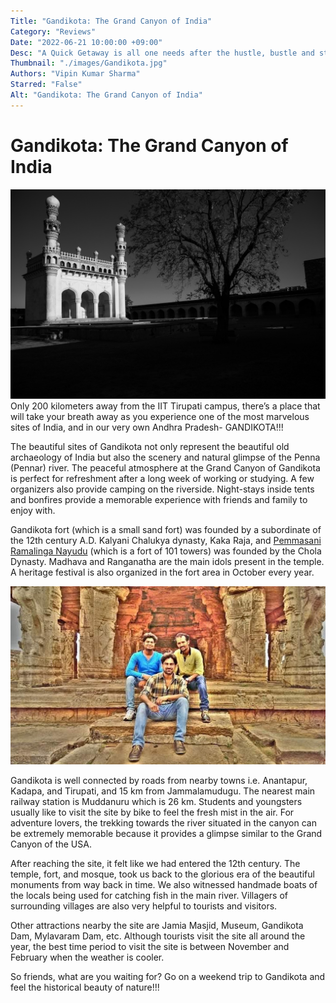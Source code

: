 ```yaml
---
Title: "Gandikota: The Grand Canyon of India"
Category: "Reviews"
Date: "2022-06-21 10:00:00 +09:00"
Desc: "A Quick Getaway is all one needs after the hustle, bustle and stress of college life. Join the author as they transport you to one such perfect location for a quick and refreshing vacation."
Thumbnail: "./images/Gandikota.jpg"
Authors: "Vipin Kumar Sharma"
Starred: "False"
Alt: "Gandikota: The Grand Canyon of India"
---
```

# **Gandikota: The Grand Canyon of India**
![img](./images/Gandikota/gowrisha-cv-X-sOxP6ZeV8-unsplash.jpg)
Only 200 kilometers away from the IIT Tirupati campus, there’s a place that will take your breath away as you experience one of the most marvelous sites of India, and in our very own Andhra Pradesh- GANDIKOTA!!!

The beautiful sites of Gandikota not only represent the beautiful old archaeology of India but also the scenery and natural glimpse of the Penna (Pennar) river. The peaceful atmosphere at the Grand Canyon of Gandikota is perfect for refreshment after a long week of working or studying. A few organizers also provide camping on the riverside. Night-stays inside tents and bonfires provide a memorable experience with friends and family to enjoy with. 

Gandikota fort (which is a small sand fort) was founded by a subordinate of the 12th century A.D. Kalyani Chalukya dynasty, Kaka Raja, and [Pemmasani Ramalinga Nayudu](https://en.wikipedia.org/wiki/Pemmasani_Ramalinga_Nayudu) (which is a fort of 101 towers) was founded by the Chola Dynasty. Madhava and Ranganatha are the main idols present in the temple. A heritage festival is also organized in the fort area in October every year. 


![img](./images/Gandikota/gandikota3.jpeg)

Gandikota is well connected by roads from nearby towns i.e. Anantapur, Kadapa, and Tirupati, and 15 km from Jammalamudugu. The nearest main railway station is Muddanuru which is 26 km. Students and youngsters usually like to visit the site by bike to feel the fresh mist in the air. For adventure lovers, the trekking towards the river situated in the canyon can be extremely memorable because it provides a glimpse similar to the Grand Canyon of the USA.

After reaching the site, it felt like we had entered the 12th century. The temple, fort, and mosque, took us back to the glorious era of the beautiful monuments from way back in time. We also witnessed handmade boats of the locals being used for catching fish in the main river. Villagers of surrounding villages are also very helpful to tourists and visitors.

Other attractions nearby the site are Jamia Masjid, Museum, Gandikota Dam, Mylavaram Dam, etc. Although tourists visit the site all around the year, the best time period to visit the site is between November and February when the weather is cooler.

So friends, what are you waiting for? Go on a weekend trip to Gandikota and feel the historical beauty of nature!!!


